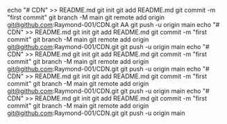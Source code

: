 echo "# CDN" >> README.md
git init
git add README.md
git commit -m "first commit"
git branch -M main
git remote add origin git@github.com:Raymond-001/CDN.git
AA
git push -u origin main
echo "# CDN" >> README.md
git init
git add README.md
git commit -m "first commit"
git branch -M main
git remote add origin git@github.com:Raymond-001/CDN.git
git push -u origin main
echo "# CDN" >> README.md
git init
git add README.md
git commit -m "first commit"
git branch -M main
git remote add origin git@github.com:Raymond-001/CDN.git
git push -u origin main
echo "# CDN" >> README.md
git init
git add README.md
git commit -m "first commit"
git branch -M main
git remote add origin git@github.com:Raymond-001/CDN.git
git push -u origin main
echo "# CDN" >> README.md
git init
git add README.md
git commit -m "first commit"
git branch -M main
git remote add origin git@github.com:Raymond-001/CDN.git
git push -u origin main
